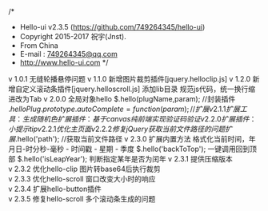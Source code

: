 /*
* Hello-ui v2.3.5 (https://github.com/749264345/hello-ui)
* Copyright 2015-2017 祝宇(Jnst).
* From China
* E-mail : 749264345@qq.com
* http://www.hello-ui.com
*/

v 1.0.1	无缝轮播悬停问题
v 1.1.0	新增图片裁剪插件[jquery.helloclip.js]
v 1.2.0	新增自定义滚动条插件[jquery.helloscroll.js]
				添加lib目录
				规范js代码，统一换行缩进改为Tab
v 2.0.0	全局对象hello
				$.hello(plugName,param);  //封装插件
				$.helloPlug.prototype.autoComplete = function(param){}; //扩展
v 2.1.1	扩展工具：生成随机色
				扩展插件：基于canvas纯前端实现验证码验证
v 2.2.0	扩展插件：小提示 tip
v 2.2.1	优化主页面
v 2.2.2  修复jQuery获取当前文件路径的问题
				扩展$.hello('path'); //获取当前文件路径
v 2.3.0  扩展内置方法
				 格式化当前时间，年月日-时分秒-毫秒 - 时间戳 - 星期 - 季度
				 $.hello('backToTop');  一键调用回到顶部
				 $.hello('isLeapYear'); 判断指定某年是否为闰年
v 2.3.1  提供压缩版本				 
v 2.3.2  优化hello-clip 图片转base64后执行裁剪				 
v 2.3.3  优化hello-scroll 窗口改变大小时的响应				 
v 2.3.4  扩展hello-button插件				 
v 2.3.5  修复hello-scroll 多个滚动条生成的问题	 